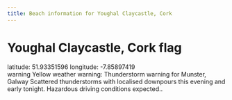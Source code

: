 ```yaml
---
title: Beach information for Youghal Claycastle, Cork
---
```

# Youghal Claycastle, Cork <span class="material-icons blue-flag">flag</span>

<div class="location-info">latitude: 51.93351596 longitude: -7.85897419</div>
<div id="met-eireann-warnings"><span class="material-icons yellow-warning">warning</span>&nbsp;Yellow weather warning: Thunderstorm warning for Munster, Galway Scattered thunderstorms with localised downpours this evening and early tonight. Hazardous driving conditions expected..&nbsp;</div>
<div></div>